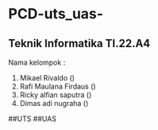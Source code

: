 # PCD-uts_uas-
Teknik Informatika
TI.22.A4
------------------------
Nama kelompok :
1. Mikael Rivaldo ()
2. Rafi Maulana Firdaus ()
3. Ricky alfian saputra ()
4. Dimas adi nugraha ()

##UTS
##UAS
